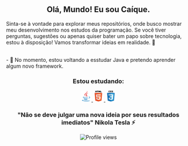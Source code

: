 <h2 align="center">Olá, Mundo! Eu sou Caíque.</h2>

Sinta-se à vontade para explorar meus repositórios, onde busco mostrar meu desenvolvimento nos estudos da programação. Se você tiver perguntas, sugestões ou apenas quiser bater um papo sobre tecnologia, estou à disposição! Vamos transformar ideias em realidade. 🚀</br>

<br>
- 📑 No momento, estou voltando a esstudar Java e pretendo aprender algum novo framework.
<br>

<h3 align="center">Estou estudando:</h3>
<p align="center">  </a> <a href="https://www.java.com" target="_blank" rel="noreferrer"> <img src="https://raw.githubusercontent.com/devicons/devicon/master/icons/java/java-original.svg" alt="java" width="30" height="30"/> </a> </a> 
</a> <a href="https://www.w3.org/html/" target="_blank" rel="noreferrer"> <img src="https://raw.githubusercontent.com/devicons/devicon/master/icons/html5/html5-original-wordmark.svg" alt="html5" width="30" height="30"/> <a href="https://www.w3schools.com/css/" target="_blank" rel="noreferrer"> <img src="https://raw.githubusercontent.com/devicons/devicon/master/icons/css3/css3-original-wordmark.svg" alt="css3" width="30" height="30"/> </a> </p>

<h3 align="center">"Não se deve julgar uma nova ideia por seus resultados imediatos" Nikola Tesla ⚡</h3>

<p align="center"> <img src="https://komarev.com/ghpvc/?username=CaiqueCodeSD&color=blue" alt="Profile views" /></p>
